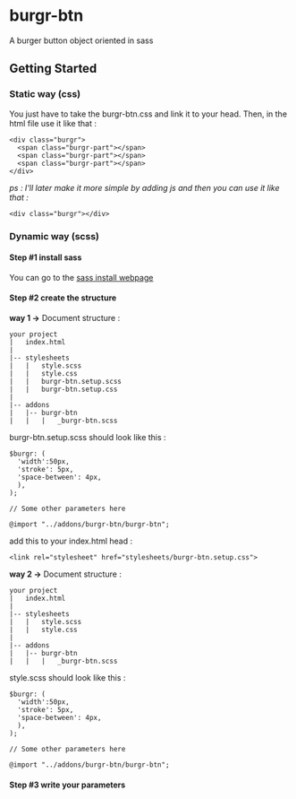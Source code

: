# burgr-btn

A burger button object oriented in sass

## Getting Started

### Static way (css)

You just have to take the burgr-btn.css and link it to your head.
Then, in the html file use it like that :
```
<div class="burgr">
  <span class="burgr-part"></span>
  <span class="burgr-part"></span>
  <span class="burgr-part"></span>
</div>
```
*ps : I'll later make it more simple by adding js and then you can use it like that :*
```
<div class="burgr"></div>
```
### Dynamic way (scss)

#### Step \#1 install sass

You can go to the [sass install webpage](https://sass-lang.com/install)

#### Step \#2 create the structure

__way 1 ->__
Document structure :
```
your project
|   index.html
|
|-- stylesheets
|   |   style.scss
|   |   style.css
|   |   burgr-btn.setup.scss
|   |   burgr-btn.setup.css
|
|-- addons
|   |-- burgr-btn
|   |   |   _burgr-btn.scss
```

burgr-btn.setup.scss should look like this :

```
$burgr: (
  'width':50px,
  'stroke': 5px,
  'space-between': 4px,
  ),
);

// Some other parameters here

@import "../addons/burgr-btn/burgr-btn";
```

add this to your index.html head :

```
<link rel="stylesheet" href="stylesheets/burgr-btn.setup.css">
```
__way 2 ->__
Document structure :
```
your project
|   index.html
|
|-- stylesheets
|   |   style.scss
|   |   style.css
|
|-- addons
|   |-- burgr-btn
|   |   |   _burgr-btn.scss
```

style.scss should look like this :

```
$burgr: (
  'width':50px,
  'stroke': 5px,
  'space-between': 4px,
  ),
);

// Some other parameters here

@import "../addons/burgr-btn/burgr-btn";
```

#### Step \#3 write your parameters
